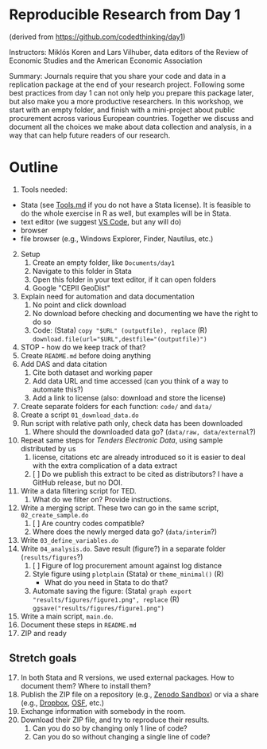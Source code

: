 # Reproducible Research from Day 1 

(derived from https://github.com/codedthinking/day1)

Instructors: Miklós Koren and Lars Vilhuber, data editors of the Review of Economic Studies and the American Economic Association

Summary: Journals require that you share your code and data in a replication package at the end of your research project. Following some best practices from day 1 can not only help you prepare this package later, but also make you a more productive researchers. In this workshop, we start with an empty folder, and finish with a mini-project about public procurement across various European countries. Together we discuss and document all the choices we make about data collection and analysis, in a way that can help future readers of our research.

# Outline

1. Tools needed: 
  - Stata (see [Tools.md](Tools.md) if you do not have a Stata license). It is feasible to do the whole exercise in R as well, but examples will be in Stata.
  - text editor (we suggest [VS Code](https://code.visualstudio.com/), but any will do)
  - browser
  - file browser (e.g., Windows Explorer, Finder, Nautilus, etc.)
2. Setup
	1. Create an empty folder, like `Documents/day1`
	2. Navigate to this folder in Stata
	3. Open this folder in your text editor, if it can open folders
	4. Google "CEPII GeoDist"
3. Explain need for automation and data documentation 
	1. No point and click download
	2. No download before checking and documenting we have the right to do so
	3. Code: (Stata) `copy "$URL" (outputfile), replace` (R) `download.file(url="$URL",destfile="(outputfile)")`
4. STOP - how do we keep track of that?
4. Create `README.md` before doing anything
5. Add DAS and data citation
	1. Cite both dataset and working paper
	2. Add data URL and time accessed (can you think of a way to automate this?)
	3. Add a link to license (also: download and store the license)
6. Create separate folders for each function: `code/` and `data/`
7. Create a script `01_download_data.do`
8. Run script with relative path only, check data has been downloaded
   1. Where should the downloaded data go? (`data/raw, data/external`?)
9. Repeat same steps for *Tenders Electronic Data*, using sample distributed by us
	1. license, citations etc are already introduced so it is easier to deal with the extra complication of a data extract
	2. [ ] Do we publish this extract to be cited as distributors? I have a GitHub release, but no DOI.
10. Write a data filtering script for TED.
    1. What do we filter on? Provide instructions.
11. Write a merging script. These two can go in the same script, `02_create_sample.do`
	1. [ ] Are country codes compatible?
	2. Where does the newly merged data go? (`data/interim`?)
12. Write `03_define_variables.do`
13. Write `04_analysis.do`. Save result (figure?) in a separate folder (`results/figures`?)
	1. [ ] Figure of log procurement amount against log distance
	2. Style figure using `plotplain` (Stata) or `theme_minimal()` (R)
	   - What do you need in Stata to do that?
	3. Automate saving the figure: (Stata) `graph export "results/figures/figure1.png", replace` (R) `ggsave("results/figures/figure1.png")`
14. Write a main script, `main.do`.
15. Document these steps in `README.md`
16. ZIP and ready

## Stretch goals

17. In both Stata and R versions, we used external packages. How to document them? Where to install them?
18. Publish the ZIP file on a repository (e.g., [Zenodo Sandbox](https://sandbox.zenodo.org/)) or via a share (e.g., [Dropbox](https://www.dropbox.com/), [OSF](https://osf.io/), etc.)
19. Exchange information with somebody in the room.
20. Download their ZIP file, and try to reproduce their results.
    1. Can you do so by changing only 1 line of code?
	2. Can you do so without changing a single line of code?
